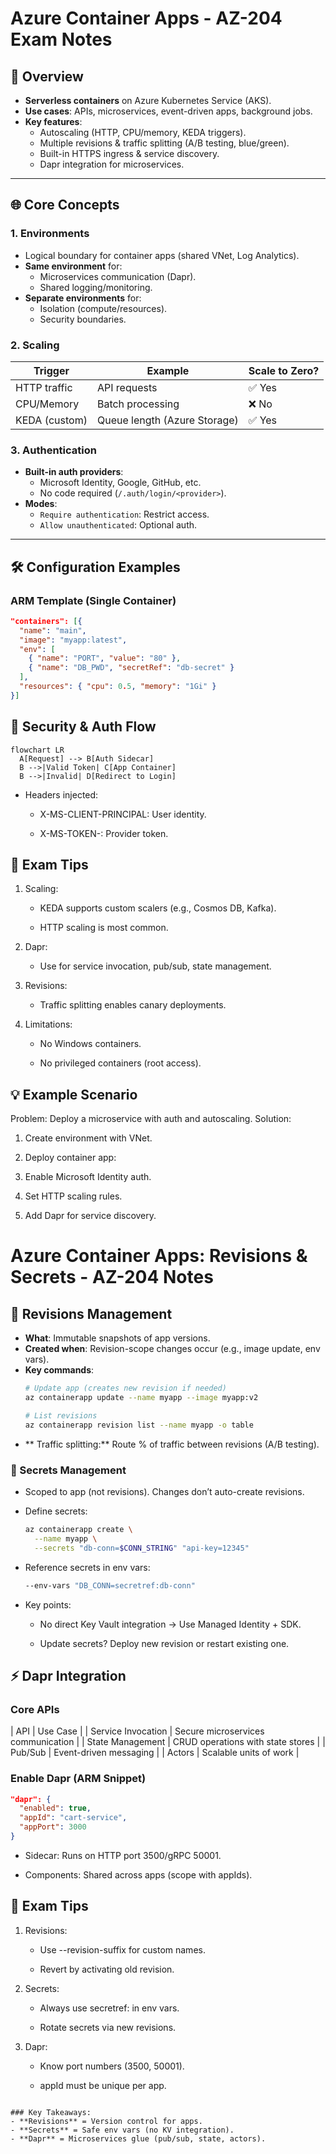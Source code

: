 # Azure Container Apps - AZ-204 Exam Notes

## 🚀 Overview
- **Serverless containers** on Azure Kubernetes Service (AKS).
- **Use cases**: APIs, microservices, event-driven apps, background jobs.
- **Key features**:
  - Autoscaling (HTTP, CPU/memory, KEDA triggers).
  - Multiple revisions & traffic splitting (A/B testing, blue/green).
  - Built-in HTTPS ingress & service discovery.
  - Dapr integration for microservices.

---

## 🌐 Core Concepts
### 1. **Environments**
- Logical boundary for container apps (shared VNet, Log Analytics).
- **Same environment** for:
  - Microservices communication (Dapr).
  - Shared logging/monitoring.
- **Separate environments** for:
  - Isolation (compute/resources).
  - Security boundaries.

### 2. **Scaling**
| Trigger               | Example                          | Scale to Zero? |
|-----------------------|----------------------------------|----------------|
| HTTP traffic          | API requests                     | ✅ Yes         |
| CPU/Memory            | Batch processing                 | ❌ No          |
| KEDA (custom)         | Queue length (Azure Storage)     | ✅ Yes         |

### 3. **Authentication**
- **Built-in auth providers**:
  - Microsoft Identity, Google, GitHub, etc.
  - No code required (`/.auth/login/<provider>`).
- **Modes**:
  - `Require authentication`: Restrict access.
  - `Allow unauthenticated`: Optional auth.

---

## 🛠 Configuration Examples
### ARM Template (Single Container)
```json
"containers": [{
  "name": "main",
  "image": "myapp:latest",
  "env": [
    { "name": "PORT", "value": "80" },
    { "name": "DB_PWD", "secretRef": "db-secret" }
  ],
  "resources": { "cpu": 0.5, "memory": "1Gi" }
}]
```

## 🔐 Security & Auth Flow

```mermaid
flowchart LR
  A[Request] --> B[Auth Sidecar]
  B -->|Valid Token| C[App Container]
  B -->|Invalid| D[Redirect to Login]
```
- Headers injected:

  - X-MS-CLIENT-PRINCIPAL: User identity.

  - X-MS-TOKEN-<PROVIDER>: Provider token.

## 📌 Exam Tips
1. Scaling:

    - KEDA supports custom scalers (e.g., Cosmos DB, Kafka).

    - HTTP scaling is most common.

2. Dapr:

    - Use for service invocation, pub/sub, state management.

3. Revisions:

    - Traffic splitting enables canary deployments.

4. Limitations:

    - No Windows containers.

    - No privileged containers (root access).

## 💡 Example Scenario
Problem: Deploy a microservice with auth and autoscaling.
Solution:

1. Create environment with VNet.

2. Deploy container app:

3. Enable Microsoft Identity auth.

4. Set HTTP scaling rules.

5. Add Dapr for service discovery.

# Azure Container Apps: Revisions & Secrets - AZ-204 Notes

## 🔄 Revisions Management
- **What**: Immutable snapshots of app versions.
- **Created when**: Revision-scope changes occur (e.g., image update, env vars).
- **Key commands**:
  ```bash
  # Update app (creates new revision if needed)
  az containerapp update --name myapp --image myapp:v2

  # List revisions
  az containerapp revision list --name myapp -o table
  ```
- ** Traffic splitting:** Route % of traffic between revisions (A/B testing).

### 🔐 Secrets Management
 - Scoped to app (not revisions). Changes don’t auto-create revisions.
 -  Define secrets:
    ```bash
    az containerapp create \
      --name myapp \
      --secrets "db-conn=$CONN_STRING" "api-key=12345"
    ```
  - Reference secrets in env vars:

    ```bash
    --env-vars "DB_CONN=secretref:db-conn"
    ```
  - Key points:

      - No direct Key Vault integration → Use Managed Identity + SDK.

      - Update secrets? Deploy new revision or restart existing one.

## ⚡ Dapr Integration
### Core APIs
| API	               | Use Case  |
| Service Invocation |	Secure microservices communication |
| State Management |	CRUD operations with state stores |
| Pub/Sub |	Event-driven messaging |
| Actors	| Scalable units of work |
### Enable Dapr (ARM Snippet)
```json
"dapr": {
  "enabled": true,
  "appId": "cart-service",
  "appPort": 3000
}
```
 - Sidecar: Runs on HTTP port 3500/gRPC 50001.

 - Components: Shared across apps (scope with appIds).

## 📌 Exam Tips
1. Revisions:

    - Use --revision-suffix for custom names.

    - Revert by activating old revision.

2. Secrets:

    - Always use secretref: in env vars.

    - Rotate secrets via new revisions.

3. Dapr:

    - Know port numbers (3500, 50001).

    - appId must be unique per app.

```text

### Key Takeaways:
- **Revisions** = Version control for apps.
- **Secrets** = Safe env vars (no KV integration).
- **Dapr** = Microservices glue (pub/sub, state, actors).  
```
